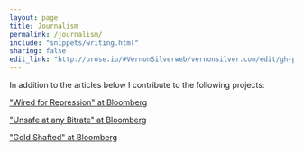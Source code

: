 ```yaml
---
layout: page
title: Journalism
permalink: /journalism/
include: "snippets/writing.html"
sharing: false
edit_link: "http://prose.io/#VernonSilverweb/vernonsilver.com/edit/gh-pages/_data/writing.yaml"
---
```

In addition to the articles below I contribute to the following projects:  

["Wired for Repression" at Bloomberg](http://topics.bloomberg.com/wired-for-repression/)

["Unsafe at any Bitrate" at Bloomberg](http://topics.bloomberg.com/unsafe-at-any-bitrate/)

["Gold Shafted" at Bloomberg](http://topics.bloomberg.com/gold-shafted/)
